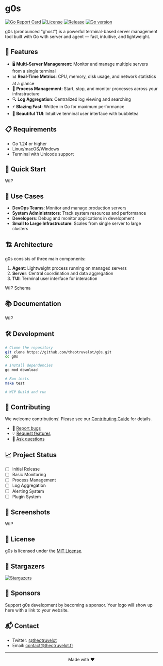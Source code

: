 # g0s


[![Go Report Card](https://goreportcard.com/badge/github.com/theotruvelot/g0s)](https://goreportcard.com/report/github.com/theotruvelot/g0s)
[![License](https://img.shields.io/github/license/theotruvelot/g0s)](LICENSE)
[![Release](https://img.shields.io/github/v/release/theotruvelot/g0s)](https://github.com/theotruvelot/g0s/releases/latest)
[![Go version](https://img.shields.io/badge/Go-1.24+-00ADD8?logo=go)](https://golang.org/doc/install)


g0s (pronounced "ghost") is a powerful terminal-based server management tool built with Go with server and agent — fast, intuitive, and lightweight.

## 🚀 Features

- 🖥️ **Multi-Server Management**: Monitor and manage multiple servers from a single terminal
- 📊 **Real-Time Metrics**: CPU, memory, disk usage, and network statistics at a glance
- 🔄 **Process Management**: Start, stop, and monitor processes across your infrastructure
- 🔍 **Log Aggregation**: Centralized log viewing and searching
- ⚡ **Blazing Fast**: Written in Go for maximum performance
- 🎨 **Beautiful TUI**: Intuitive terminal user interface with bubbletea

## 📋 Requirements

- Go 1.24 or higher
- Linux/macOS/Windows
- Terminal with Unicode support

## 🚀 Quick Start

WIP

## 🎯 Use Cases

- **DevOps Teams**: Monitor and manage production servers
- **System Administrators**: Track system resources and performance
- **Developers**: Debug and monitor applications in development
- **Small to Large Infrastructure**: Scales from single server to large clusters

## 🏗️ Architecture

g0s consists of three main components:

1. **Agent**: Lightweight process running on managed servers
2. **Server**: Central coordination and data aggregation
3. **TUI**: Terminal user interface for interaction

WIP Schema

## 📚 Documentation

WIP

## 🛠️ Development

```bash
# Clone the repository
git clone https://github.com/theotruvelot/g0s.git
cd g0s

# Install dependencies
go mod download

# Run tests
make test

# WIP Build and run
```

## 🤝 Contributing

We welcome contributions! Please see our [Contributing Guide](CONTRIBUTING.md) for details.

- 🐛 [Report bugs](https://github.com/theotruvelot/g0s/issues/new?template=bug_report.md)
- 💡 [Request features](https://github.com/theotruvelot/g0s/issues/new?template=feature_request.md)
- 🤔 [Ask questions](https://github.com/theotruvelot/g0s/discussions)

## 📈 Project Status

- [ ] Initial Release
- [ ] Basic Monitoring
- [ ] Process Management
- [ ] Log Aggregation
- [ ] Alerting System
- [ ] Plugin System

## 📸 Screenshots

WIP

## 📜 License

g0s is licensed under the [MIT License](LICENSE).

## 🌟 Stargazers

[![Stargazers](https://starchart.cc/theotruvelot/g0s.svg)](https://starchart.cc/theotruvelot/g0s)

## 💖 Sponsors

Support g0s development by becoming a sponsor. Your logo will show up here with a link to your website.

## 📬 Contact

- Twitter: [@theotruvelot](https://twitter.com/theotruvelot)
- Email: [contact@theotruvelot.fr](mailto:contact@theotruvelot.fr)

---

<div align="center">
Made with ❤️
</div>
